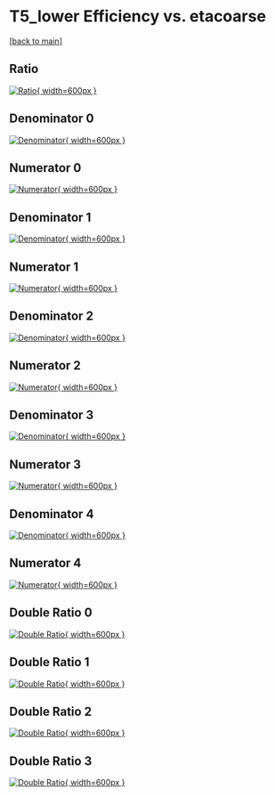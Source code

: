 # T5_lower Efficiency vs. etacoarse

[[back to main](./)]



## Ratio

[![Ratio](../mtv/var/T5_lower_loweta_321_0_eff_etacoarse.png){ width=600px }](../mtv/var/T5_lower_loweta_321_0_eff_etacoarse.pdf)

## Denominator 0

[![Denominator](../mtv/den/T5_lower_loweta_321_0_eff_etacoarse_den0.png){ width=600px }](../mtv/den/T5_lower_loweta_321_0_eff_etacoarse_den0.pdf)

## Numerator 0

[![Numerator](../mtv/num/T5_lower_loweta_321_0_eff_etacoarse_num0.png){ width=600px }](../mtv/num/T5_lower_loweta_321_0_eff_etacoarse_num0.pdf)

## Denominator 1

[![Denominator](../mtv/den/T5_lower_loweta_321_0_eff_etacoarse_den1.png){ width=600px }](../mtv/den/T5_lower_loweta_321_0_eff_etacoarse_den1.pdf)

## Numerator 1

[![Numerator](../mtv/num/T5_lower_loweta_321_0_eff_etacoarse_num1.png){ width=600px }](../mtv/num/T5_lower_loweta_321_0_eff_etacoarse_num1.pdf)

## Denominator 2

[![Denominator](../mtv/den/T5_lower_loweta_321_0_eff_etacoarse_den2.png){ width=600px }](../mtv/den/T5_lower_loweta_321_0_eff_etacoarse_den2.pdf)

## Numerator 2

[![Numerator](../mtv/num/T5_lower_loweta_321_0_eff_etacoarse_num2.png){ width=600px }](../mtv/num/T5_lower_loweta_321_0_eff_etacoarse_num2.pdf)

## Denominator 3

[![Denominator](../mtv/den/T5_lower_loweta_321_0_eff_etacoarse_den3.png){ width=600px }](../mtv/den/T5_lower_loweta_321_0_eff_etacoarse_den3.pdf)

## Numerator 3

[![Numerator](../mtv/num/T5_lower_loweta_321_0_eff_etacoarse_num3.png){ width=600px }](../mtv/num/T5_lower_loweta_321_0_eff_etacoarse_num3.pdf)

## Denominator 4

[![Denominator](../mtv/den/T5_lower_loweta_321_0_eff_etacoarse_den4.png){ width=600px }](../mtv/den/T5_lower_loweta_321_0_eff_etacoarse_den4.pdf)

## Numerator 4

[![Numerator](../mtv/num/T5_lower_loweta_321_0_eff_etacoarse_num4.png){ width=600px }](../mtv/num/T5_lower_loweta_321_0_eff_etacoarse_num4.pdf)

## Double Ratio 0

[![Double Ratio](../mtv/ratio/T5_lower_loweta_321_0_eff_etacoarse_ratio0.png){ width=600px }](../mtv/ratio/T5_lower_loweta_321_0_eff_etacoarse_ratio0.pdf)

## Double Ratio 1

[![Double Ratio](../mtv/ratio/T5_lower_loweta_321_0_eff_etacoarse_ratio1.png){ width=600px }](../mtv/ratio/T5_lower_loweta_321_0_eff_etacoarse_ratio1.pdf)

## Double Ratio 2

[![Double Ratio](../mtv/ratio/T5_lower_loweta_321_0_eff_etacoarse_ratio2.png){ width=600px }](../mtv/ratio/T5_lower_loweta_321_0_eff_etacoarse_ratio2.pdf)

## Double Ratio 3

[![Double Ratio](../mtv/ratio/T5_lower_loweta_321_0_eff_etacoarse_ratio3.png){ width=600px }](../mtv/ratio/T5_lower_loweta_321_0_eff_etacoarse_ratio3.pdf)

